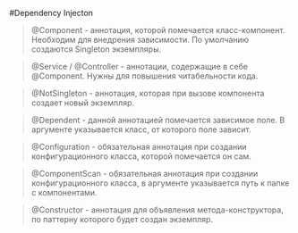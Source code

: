 #Dependency Injecton
> @Component - аннотация, которой помечается класс-компонент. Необходим для внедрения зависимости. По умолчанию создаются Singleton экземпляры.

> @Service / @Controller - аннотации, содержащие в себе @Component. Нужны для повышения читабельности кода.

> @NotSingleton - аннотация, которая при вызове компонента создает новый экземпляр.

> @Dependent - данной аннотацией помечается зависимое поле. В аргументе указывается класс, от которого поле зависит.


> @Configuration - обязательная аннотация при создании конфигурационного класса, которой помечается он сам.

> @ComponentScan - обязательная аннотация при создании конфигурационного класса, в аргументе указывается путь к папке с компонентами.

> @Constructor - аннотация для объявления метода-конструктора, по паттерну которого будет создан экземпляр. 

